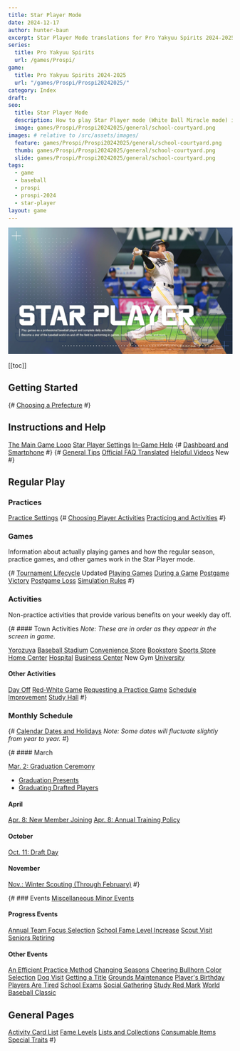 ```yaml
---
title: Star Player Mode
date: 2024-12-17
author: hunter-baun
excerpt: Star Player Mode translations for Pro Yakyuu Spirits 2024-2025
series:
  title: Pro Yakyuu Spirits
  url: /games/Prospi/
game: 
  title: Pro Yakyuu Spirits 2024-2025
  url: "/games/Prospi/Prospi20242025/"
category: Index
draft: 
seo:
  title: Star Player Mode
  description: How to play Star Player mode (White Ball Miracle mode) in Prospi 2024-2025
  image: games/Prospi/Prospi20242025/general/school-courtyard.png
images: # relative to /src/assets/images/
  feature: games/Prospi/Prospi20242025/general/school-courtyard.png
  thumb: games/Prospi/Prospi20242025/general/school-courtyard.png
  slide: games/Prospi/Prospi20242025/general/school-courtyard.png
tags:
  - game
  - baseball
  - prospi
  - prospi-2024
  - star-player
layout: game
---
```

![Star Player title card](/assets/images/games/Prospi/Prospi20242025/general/title-cards/title-card-star-player.png)

[[toc]]
<article class="prose max-w-xl lg:max-w-4xl lg:prose-lg">

## Getting Started
{# [Choosing a Prefecture](<./Start/Choosing-a-Prefecture>) #}

## Instructions and Help
[The Main Game Loop](./General/Main-Game-Loop)
[Star Player Settings](./General/Star-Player-Settings)
[In-Game Help](./General/Official-Help)
{# [Dashboard and Smartphone](./General/Dashboard-Smartphone) #}
{# [General Tips](<./General>)
[Official FAQ Translated](./General/FAQ)
[Helpful Videos](./General/Helpful-Videos) <span class="badge badge-primary">New</span> #}

## Regular Play
### Practices
[Practice Settings](./General/Setting-Practice-Orders)
{# [Choosing Player Activities](./General/Player-Activities)
[Practicing and Activities](./General/Practicing) #}

### Games
Information about actually playing games and how the regular season, practice games, and other games work in the Star Player mode.

{# [Tournament Lifecycle](./Gameplay/Tournament-Bracket-Selection) <span class="badge badge-primary">Updated</span>
[Playing Games](Gameplay/Playing-Games)
[During a Game](./Gameplay/During-a-Game)
[Postgame Victory](./Gameplay/Postgame)
[Postgame Loss](./Gameplay/Losing-a-Game)
[Simulation Rules](Gameplay/Sim-Rules) #}

### Activities
Non-practice activities that provide various benefits on your weekly day off.

{# #### Town Activities
*Note: These are in order as they appear in the screen in game.*

[Yorozuya](./Activities/Yorozuya)
[Baseball Stadium](./Activities/Stadium)
[Convenience Store](./Activities/Konbini)
[Bookstore](./Activities/Bookstore)
[Sports Store](./Activities/Sports-Store)
[Home Center](./Activities/Home-Center)
[Hospital](./Activities/Hospital)
[Business Center](./Activities/Business-Center) <span class="badge badge-primary">New</span>
Gym
[University](./Activities/University)

#### Other Activities
[Day Off](./Activities/Day-Off)
[Red-White Game](./Activities/Red-White-Game)
[Requesting a Practice Game](./Activities/Requesting-a-Practice-Game)
[Schedule Improvement](./Activities/Schedule-Improvement)
[Study Hall](./Activities/Study-Hall) #}

### Monthly Schedule
{# [Calendar Dates and Holidays](./General/Holidays-Key-Dates)
*Note: Some dates will fluctuate slightly from year to year.* #}

{# #### March

[Mar. 2: Graduation Ceremony](./Monthly/March/Graduation-Ceremony/)
* [Graduation Presents](./Monthly/March/Graduation-Presents)
* [Graduating Drafted Players](./Monthly/March/Graduating-Drafted-Players)

#### April
[Apr. 8: New Member Joining](./Monthly/April/New-Member-Joining)
[Apr. 8: Annual Training Policy](./Monthly/April/Annual-Training-Policy)

#### October
[Oct. 11: Draft Day](./Monthly/October/Draft-Day)

#### November
[Nov.: Winter Scouting (Through February)](./Monthly/November/Winter-Scouting) #}

{# ### Events
[Miscellaneous Minor Events](./Events/Minor-Events)

#### Progress Events
[Annual Team Focus Selection](./Events/Annual-Team-Focus)
[School Fame Level Increase](./Events/School-Fame-Increase)
[Scout Visit](./Events/Scout-Visit)
[Seniors Retiring](./Events/Seniors-Retiring)

#### Other Events
[An Efficient Practice Method](./Events/Efficient-Practice-Method)
[Changing Seasons](./Events/Changing-Seasons)
[Cheering Bullhorn Color Selection](./Events/Bullhorn-Color-Selection)
[Dog Visit](./Events/Dog-Visit)
[Getting a Title](./Events/Getting-a-Title)
[Grounds Maintenance](Events/Grounds-Maintenance)
[Player's Birthday](./Events/Player-Birthday)
[Players Are Tired](./Events/Players-Tired)
[School Exams](./Events/School-Exams)
[Social Gathering](./Events/Social-Gathering)
[Study Red Mark](./Events/Study-Red-Mark)
[World Baseball Classic](./Events/World-Baseball-Classic)

## General Pages
[Activity Card List](./General/Practice-Activity-Cards)
[Fame Levels](./General/Fame-Levels)
[Lists and Collections](./General/Lists)
[Consumable Items](./General/Items)
[Special Traits](./General/Manager-Training-Skills) #}

</article>